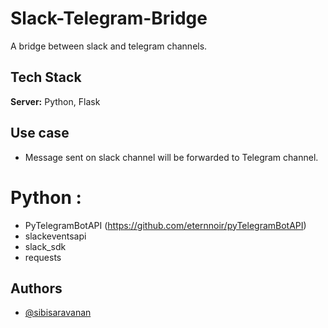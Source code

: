 # Slack-Telegram-Bridge

A bridge between slack and telegram channels.


## Tech Stack

**Server:** Python, Flask


## Use case

- Message sent on slack channel will be forwarded to Telegram channel.
# Python :

- PyTelegramBotAPI (https://github.com/eternnoir/pyTelegramBotAPI)
- slackeventsapi
- slack_sdk
- requests


## Authors

- [@sibisaravanan](https://www.github.com/sibisaravanan)

